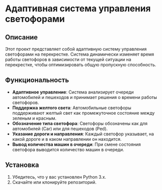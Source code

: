 # Адаптивная система управления светофорами

## Описание

Этот проект представляет собой адаптивную систему управления светофорами на перекрестке. Система динамически изменяет время работы светофоров в зависимости от текущей ситуации на перекрестке, чтобы оптимизировать общую пропускную способность.

## Функциональность

- **Адаптивное управление**: Система анализирует очереди автомобилей и пешеходов и принимает решения о времени работы светофоров.
- **Поддержка желтого света**: Автомобильные светофоры поддерживают желтый свет как промежуточное состояние между зеленым и красным.
- **Обозначение типа светофора**: Светофоры обозначены как для автомобилей (Car) или для пешеходов (Ped).
- **Указание дороги и направления**: Каждый светофор указывает, на какой дороге и в каком направлении он находится.
- **Вывод количества машин в очереди**: При смене состояния светофора выводится количество машин в очереди.

## Установка

1. Убедитесь, что у вас установлен Python 3.x.
2. Скачайте или клонируйте репозиторий.
